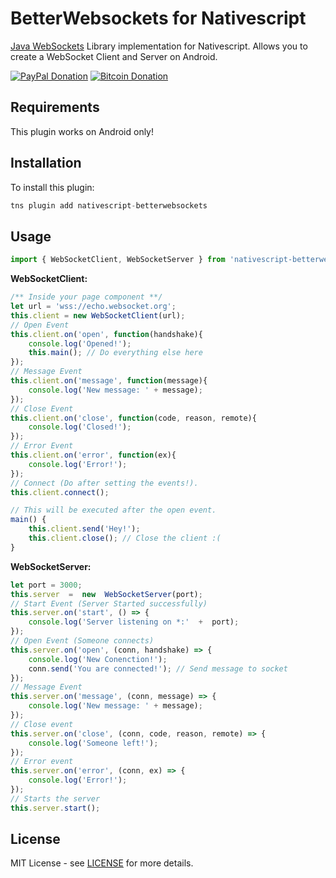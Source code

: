 
#  BetterWebsockets for Nativescript

[Java WebSockets](https://github.com/TooTallNate/Java-WebSocket) Library implementation for Nativescript. Allows you to create a WebSocket Client and Server on Android.

[![PayPal Donation](https://img.shields.io/badge/Donate-PayPal-brightgreen.svg)](https://www.paypal.me/JCAguilera) [![Bitcoin Donation](https://img.shields.io/badge/Donate-Bitcoin-orange.svg)](https://juankyapps.com/bitcoin.html)

## Requirements
  
This plugin works on Android only!

## Installation

To install this plugin:
```javascript
tns plugin add nativescript-betterwebsockets
```
## Usage
```javascript
import { WebSocketClient, WebSocketServer } from 'nativescript-betterwebsockets';  
```
**WebSocketClient:**
```javascript
/** Inside your page component **/
let url = 'wss://echo.websocket.org';
this.client = new WebSocketClient(url);
// Open Event
this.client.on('open', function(handshake){
	console.log('Opened!');
	this.main(); // Do everything else here
});
// Message Event
this.client.on('message', function(message){ 
	console.log('New message: ' + message);
});
// Close Event
this.client.on('close', function(code, reason, remote){
	console.log('Closed!');
});
// Error Event
this.client.on('error', function(ex){
	console.log('Error!');
});
// Connect (Do after setting the events!).
this.client.connect();
```
```javascript
// This will be executed after the open event.
main() {
	this.client.send('Hey!');
	this.client.close(); // Close the client :(
}
```
**WebSocketServer:**
```javascript
let port = 3000;
this.server  =  new  WebSocketServer(port);
// Start Event (Server Started successfully)
this.server.on('start', () => {
	console.log('Server listening on *:'  +  port);
});
// Open Event (Someone connects)
this.server.on('open', (conn, handshake) => {
	console.log('New Conenction!');
	conn.send('You are connected!'); // Send message to socket
});
// Message Event
this.server.on('message', (conn, message) => {
	console.log('New message: ' + message);
});
// Close event
this.server.on('close', (conn, code, reason, remote) => {
	console.log('Someone left!');
});
// Error event
this.server.on('error', (conn, ex) => {
	console.log('Error!');
});
// Starts the server
this.server.start();
```
## License

MIT License - see [LICENSE](LICENSE) for more details.
